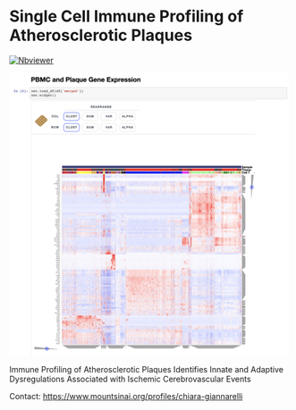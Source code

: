# Single Cell Immune Profiling of Atherosclerotic Plaques

[![Nbviewer](https://github.com/jupyter/design/blob/master/logos/Badges/nbviewer_badge.svg)](https://nbviewer.jupyter.org/github/giannarelli-lab/Single-Cell-Immune-Profiling-of-Atherosclerotic-Plaques/blob/master/notebooks/1.0_CITE-seq_PBMC_and_Plaque.ipynb)

<img src='img/citeseq_pbmc_plaque.png' alt="citeseq_pbmc_plaque" width="500px" >

Immune Profiling of Atherosclerotic Plaques Identifies Innate and Adaptive Dysregulations Associated with Ischemic Cerebrovascular Events

Contact: https://www.mountsinai.org/profiles/chiara-giannarelli
